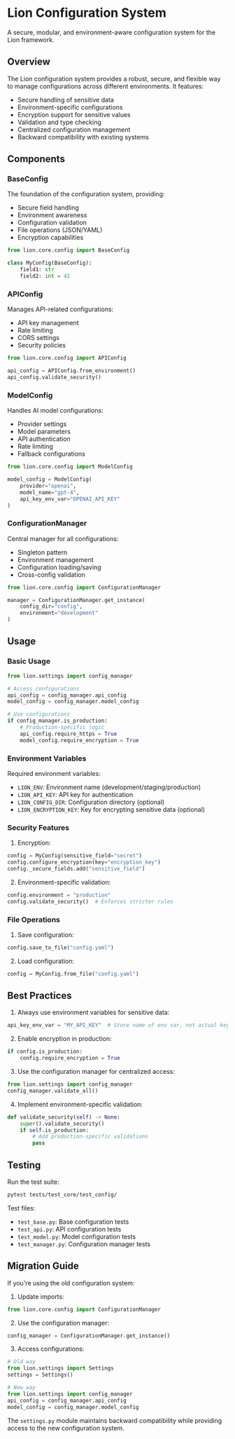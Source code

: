# Lion Configuration System

A secure, modular, and environment-aware configuration system for the Lion framework.

## Overview

The Lion configuration system provides a robust, secure, and flexible way to manage configurations across different environments. It features:

- Secure handling of sensitive data
- Environment-specific configurations
- Encryption support for sensitive values
- Validation and type checking
- Centralized configuration management
- Backward compatibility with existing systems

## Components

### BaseConfig

The foundation of the configuration system, providing:
- Secure field handling
- Environment awareness
- Configuration validation
- File operations (JSON/YAML)
- Encryption capabilities

```python
from lion.core.config import BaseConfig

class MyConfig(BaseConfig):
    field1: str
    field2: int = 42
```

### APIConfig

Manages API-related configurations:
- API key management
- Rate limiting
- CORS settings
- Security policies

```python
from lion.core.config import APIConfig

api_config = APIConfig.from_environment()
api_config.validate_security()
```

### ModelConfig

Handles AI model configurations:
- Provider settings
- Model parameters
- API authentication
- Rate limiting
- Fallback configurations

```python
from lion.core.config import ModelConfig

model_config = ModelConfig(
    provider="openai",
    model_name="gpt-4",
    api_key_env_var="OPENAI_API_KEY"
)
```

### ConfigurationManager

Central manager for all configurations:
- Singleton pattern
- Environment management
- Configuration loading/saving
- Cross-config validation

```python
from lion.core.config import ConfigurationManager

manager = ConfigurationManager.get_instance(
    config_dir="config",
    environment="development"
)
```

## Usage

### Basic Usage

```python
from lion.settings import config_manager

# Access configurations
api_config = config_manager.api_config
model_config = config_manager.model_config

# Use configurations
if config_manager.is_production:
    # Production-specific logic
    api_config.require_https = True
    model_config.require_encryption = True
```

### Environment Variables

Required environment variables:
- `LION_ENV`: Environment name (development/staging/production)
- `LION_API_KEY`: API key for authentication
- `LION_CONFIG_DIR`: Configuration directory (optional)
- `LION_ENCRYPTION_KEY`: Key for encrypting sensitive data (optional)

### Security Features

1. Encryption:
```python
config = MyConfig(sensitive_field="secret")
config.configure_encryption(key="encryption_key")
config._secure_fields.add("sensitive_field")
```

2. Environment-specific validation:
```python
config.environment = "production"
config.validate_security()  # Enforces stricter rules
```

### File Operations

1. Save configuration:
```python
config.save_to_file("config.yaml")
```

2. Load configuration:
```python
config = MyConfig.from_file("config.yaml")
```

## Best Practices

1. Always use environment variables for sensitive data:
```python
api_key_env_var = "MY_API_KEY"  # Store name of env var, not actual key
```

2. Enable encryption in production:
```python
if config.is_production:
    config.require_encryption = True
```

3. Use the configuration manager for centralized access:
```python
from lion.settings import config_manager
config_manager.validate_all()
```

4. Implement environment-specific validation:
```python
def validate_security(self) -> None:
    super().validate_security()
    if self.is_production:
        # Add production-specific validations
        pass
```

## Testing

Run the test suite:
```bash
pytest tests/test_core/test_config/
```

Test files:
- `test_base.py`: Base configuration tests
- `test_api.py`: API configuration tests
- `test_model.py`: Model configuration tests
- `test_manager.py`: Configuration manager tests

## Migration Guide

If you're using the old configuration system:

1. Update imports:
```python
from lion.core.config import ConfigurationManager
```

2. Use the configuration manager:
```python
config_manager = ConfigurationManager.get_instance()
```

3. Access configurations:
```python
# Old way
from lion.settings import Settings
settings = Settings()

# New way
from lion.settings import config_manager
api_config = config_manager.api_config
model_config = config_manager.model_config
```

The `settings.py` module maintains backward compatibility while providing access to the new configuration system.
